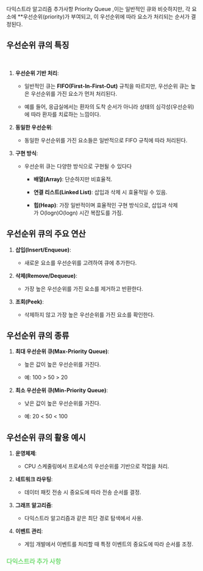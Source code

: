 다익스트라 알고리즘 추가사항
Priority Queue ,이는 일반적인 큐와 비슷하지만, 각 요소에 **우선순위(priority)가 부여되고, 이 우선순위에 따라 요소가 처리되는 순서가 결정된다.

## **우선순위 큐의 특징**


<br>


1. **우선순위 기반 처리**:
    
    - 일반적인 큐는 **FIFO(First-In-First-Out)** 규칙을 따르지만, 우선순위 큐는 높은 우선순위를 가진 요소가 먼저 처리된다.
        
    - 예를 들어, 응급실에서는 환자의 도착 순서가 아니라 상태의 심각성(우선순위)에 따라 환자를 치료하는 느낌이다.
        
2. **동일한 우선순위**:
    
    - 동일한 우선순위를 가진 요소들은 일반적으로 FIFO 규칙에 따라 처리된다.
        
3. **구현 방식**:
    
    - 우선순위 큐는 다양한 방식으로 구현될 수 있다다
        
        - **배열(Array)**: 단순하지만 비효율적.
            
        - **연결 리스트(Linked List)**: 삽입과 삭제 시 효율적일 수 있음.
            
        - **힙(Heap)**: 가장 일반적이며 효율적인 구현 방식으로, 삽입과 삭제가 O(log⁡n)O(logn) 시간 복잡도를 가짐.
            

## **우선순위 큐의 주요 연산**

1. **삽입(Insert/Enqueue)**:
    
    - 새로운 요소를 우선순위를 고려하여 큐에 추가한다.
        
2. **삭제(Remove/Dequeue)**:
    
    - 가장 높은 우선순위를 가진 요소를 제거하고 반환한다.
        
3. **조회(Peek)**:
    
    - 삭제하지 않고 가장 높은 우선순위를 가진 요소를 확인한다.
        

## **우선순위 큐의 종류**

1. **최대 우선순위 큐(Max-Priority Queue)**:
    
    - 높은 값이 높은 우선순위를 가진다.
        
    - 예: 100 > 50 > 20
        
2. **최소 우선순위 큐(Min-Priority Queue)**:
    
    - 낮은 값이 높은 우선순위를 가진다.
        
    - 예: 20 < 50 < 100
        

## **우선순위 큐의 활용 예시**

1. **운영체제**:
    
    - CPU 스케줄링에서 프로세스의 우선순위를 기반으로 작업을 처리.
        
2. **네트워크 라우팅**:
    
    - 데이터 패킷 전송 시 중요도에 따라 전송 순서를 결정.
        
3. **그래프 알고리즘**:
    
    - 다익스트라 알고리즘과 같은 최단 경로 탐색에서 사용.
        
4. **이벤트 관리**:
    
    - 게임 개발에서 이벤트를 처리할 때 특정 이벤트의 중요도에 따라 순서를 조정.


### <font color="#77dd77">다익스트라 추가 사항 </font>


<br>
<br>

